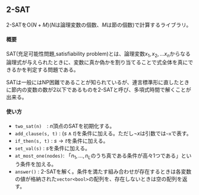 ## 2-SAT

2-SATを$\mathrm{O}(N + M)$($N$は論理変数の個数、$M$は節の個数)で計算するライブラリ。

#### 概要

SAT(充足可能性問題,satisfiability problem)とは、論理変数$x_1,x_2,\ldots x_n$からなる論理式が与えられたときに、変数に真か偽かを割り当てることで式全体を真にできるかを判定する問題である。

SATは一般にはNP困難であることが知られているが、連言標準形に直したときに節内の変数の数が2以下であるものを2-SATと呼び、多項式時間で解くことが出来る。

#### 使い方

- `two_sat(n)`　: $n$頂点のSATを初期化する。
- `add_clause(s, t)` : $(s \wedge t)$を条件に加える。ただし$\lnot x$は引数では`~x`で表す。
- `if_then(s, t)` : $s \to t$を条件に加える。
- `set_val(s)` : $s$を条件に加える。
- `at_most_one(nodes)`: 「$n_1,\dots,n_L$のうち真である条件が高々1つである」という条件を加える。
- `answer()` : 2-SATを解く。条件を満たす組み合わせが存在するときは各変数の値が格納された`vector<bool>`の配列を、存在しないときは空の配列を返す。
